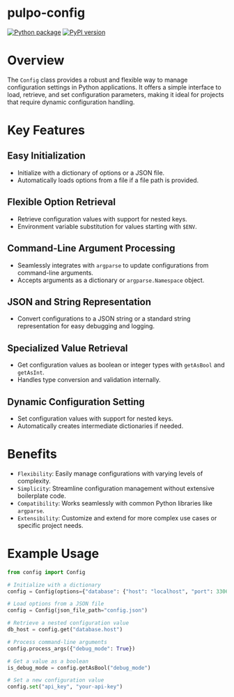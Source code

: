 # pulpo-config

[![Python package](https://github.com/jasonray/pulpo-config/actions/workflows/python-package.yml/badge.svg)](https://github.com/jasonray/pulpo-config/actions/workflows/python-package.yml) 
[![PyPI version](https://badge.fury.io/py/pulpo-config.svg)](https://badge.fury.io/py/pulpo-config)

# Overview
The `Config` class provides a robust and flexible way to manage configuration settings in Python applications. It offers a simple interface to load, retrieve, and set configuration parameters, making it ideal for projects that require dynamic configuration handling.

# Key Features
## Easy Initialization
* Initialize with a dictionary of options or a JSON file.
* Automatically loads options from a file if a file path is provided.
## Flexible Option Retrieval
* Retrieve configuration values with support for nested keys.
* Environment variable substitution for values starting with `$ENV`.
## Command-Line Argument Processing
* Seamlessly integrates with `argparse` to update configurations from command-line arguments.
* Accepts arguments as a dictionary or `argparse.Namespace` object.
## JSON and String Representation
* Convert configurations to a JSON string or a standard string representation for easy debugging and logging.
## Specialized Value Retrieval
* Get configuration values as boolean or integer types with `getAsBool` and `getAsInt`.
* Handles type conversion and validation internally.
## Dynamic Configuration Setting
* Set configuration values with support for nested keys.
* Automatically creates intermediate dictionaries if needed.
# Benefits
* `Flexibility`: Easily manage configurations with varying levels of complexity.
* `Simplicity`: Streamline configuration management without extensive boilerplate code.
* `Compatibility`: Works seamlessly with common Python libraries like `argparse`.
* `Extensibility`: Customize and extend for more complex use cases or specific project needs.

# Example Usage
``` python
from config import Config

# Initialize with a dictionary
config = Config(options={"database": {"host": "localhost", "port": 3306}})

# Load options from a JSON file
config = Config(json_file_path="config.json")

# Retrieve a nested configuration value
db_host = config.get("database.host")

# Process command-line arguments
config.process_args({"debug_mode": True})

# Get a value as a boolean
is_debug_mode = config.getAsBool("debug_mode")

# Set a new configuration value
config.set("api_key", "your-api-key")
```
